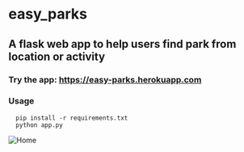 # easy_parks

## A flask web app to help users find park from location or activity

### Try the app: https://easy-parks.herokuapp.com

### Usage

```
  pip install -r requirements.txt
  python app.py
```
![Home]('images/home.png')
